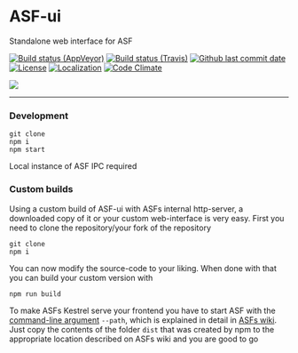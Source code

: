 # ASF-ui

Standalone web interface for ASF

[![Build status (AppVeyor)](https://img.shields.io/appveyor/ci/JustArchi/ASF-ui/master.svg?label=AppVeyor&maxAge=600)](https://ci.appveyor.com/project/JustArchi/ASF-ui)
[![Build status (Travis)](https://img.shields.io/travis/com/JustArchiNET/ASF-ui/master.svg?label=Travis&maxAge=600)](https://travis-ci.com/JustArchiNET/ASF-ui)
[![Github last commit date](https://img.shields.io/github/last-commit/JustArchiNET/ASF-ui.svg?label=Updated&maxAge=600)](https://github.com/JustArchiNET/ASF-ui/commits)
[![License](https://img.shields.io/github/license/JustArchiNET/ASF-ui.svg?label=License&maxAge=2592000)](https://github.com/JustArchiNET/ASF-ui/blob/master/LICENSE-2.0.txt)
[![Localization](https://d322cqt584bo4o.cloudfront.net/archisteamfarm/localized.svg)](https://crowdin.com/project/archisteamfarm)
[![Code Climate](https://codeclimate.com/github/JustArchiNET/ASF-ui/badges/gpa.svg)](https://codeclimate.com/github/JustArchiNET/ASF-ui)

<img src="https://raw.githubusercontent.com/JustArchiNET/ASF-ui/master/.github/preview.png">

***

### Development

```
git clone
npm i
npm start
```

Local instance of ASF IPC required

### Custom builds

Using a custom build of ASF-ui with ASFs internal http-server, a downloaded copy of it or your custom web-interface is very easy. First you need to clone the repository/your fork of the repository

```
git clone
npm i
```

You can now modify the source-code to your liking. When done with that you can build your custom version with 

```
npm run build
```

To make ASFs Kestrel serve your frontend you have to start ASF with the [command-line argument](https://github.com/JustArchiNET/ArchiSteamFarm/wiki/Command-line-arguments) `--path`, which is explained in detail in [ASFs wiki](https://github.com/JustArchiNET/ArchiSteamFarm/wiki). Just copy the contents of the folder `dist` that was created by npm to the appropriate location described on ASFs wiki and you are good to go
